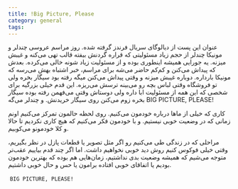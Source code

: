 ```yaml
---
title: !Big Picture, Please
category: general
tags:  
---
```



عنوان این پست از دیالوگای سریال فرندز گرفته شده. روز مراسم عروسی چندلر و مونیکا چندلر از حجم زیاد مسئولیتی که قراره گردنش بیفته قالب تهی می‌کنه و غیبش میزنه. یه جورایی همیشه اینطوری بوده و از مسئولیت زیاد شونه خالی می‌کرده. بعدش که پیداش می‌کنن و کم‌کم حاضر می‌شه برای مراسم، خبر اشتباه بهش می‌رسه که مونیکا بارداره. دوباره غیبش میزنه و وقتی پیداش می‌کنن میگه رفته بود سیگار بخره ولی تو فروشگاه وقتی لباس بچه رو می‌بینه ترسش می‌ریزه. این قدم خیلی بزرگیه برای شخصی که این همه از مسئولیت ابا داره ولی دوستاش وقتی می‌فهمن رفته بوده سیگار بخره زوم می‌کنن روی سیگار خریدنش. و چندلر می‌گه BIG PICTURE, PLEASE!

کاری که خیلی از ماها درباره خودمون می‌کنیم. روی لحظه حالمون تمرکز می‌کنیم اونم زمانی که در وضعیت خوبی نیستیم. و با خودمون فکر می‌کنیم که هیچ کاری نکردیم تا حالا و کلا خودمونو می‌کوبیم. 

مراحلی که در زندگی طی می‌کنیم رو اگر مثل تصویر یا قطعات پازل در نظر بگیریم، وقتی خیلی فوکوس کنیم روش دید خوبی نخواهیم داشت. اما اگر چند قدم بیاییم عقب‌‌تر متوجه می‌شیم که همیشه وضعیت بدی نداشتیم، زمان‌هایی هم بوده که بهترین خودمون بودیم یا اتفاقای خوبی افتاده برامون یا حس و حال خوبی داشتیم. 


‍‍‍
    `BIG PICTURE, PLEASE!`
